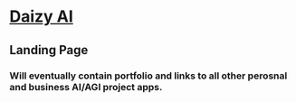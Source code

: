 # [Daizy AI](https://www.daisyengineering.com)

## Landing Page

### Will eventually contain portfolio and links to all other perosnal and business AI/AGI project apps.
